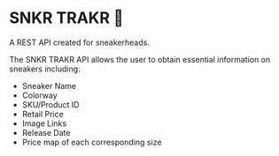 # SNKR TRAKR 👟
A REST API created for sneakerheads.

The SNKR TRAKR API allows the user to obtain essential information on sneakers including:
- Sneaker Name
- Colorway
- SKU/Product ID
- Retail Price
- Image Links
- Release Date
- Price map of each corresponding size


